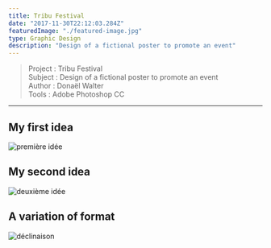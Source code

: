 ```yaml
---
title: Tribu Festival
date: "2017-11-30T22:12:03.284Z"
featuredImage: "./featured-image.jpg"
type: Graphic Design
description: "Design of a fictional poster to promote an event" 
---
```

>Project : Tribu Festival <br>
>Subject : Design of a fictional poster to promote an event <br>
>Author : Donaël Walter<br>
>Tools : Adobe Photoshop CC
----------------------------------------------------------

## My first idea
![première idée](https://mir-s3-cdn-cf.behance.net/project_modules/fs/bf9c8d59397097.5a205af0ba5a7.png)
## My second idea
![deuxième idée](https://mir-s3-cdn-cf.behance.net/project_modules/fs/d9943b59397097.5a205af0baad4.png)
## A variation of format
![déclinaison](https://mir-s3-cdn-cf.behance.net/project_modules/fs/21452c59397097.5a205af0bafc5.png)
